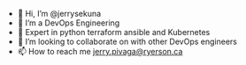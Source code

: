 - 👋 Hi, I’m @jerrysekuna
- 👀 I’m a DevOps Engineering 
- 🌱 Expert in python terraform ansible and Kubernetes
- 💞️ I’m looking to collaborate on with other DevOps engineers
- 📫 How to reach me jerry.pivaga@ryerson.ca

<!---
jerrysekuna/jerrysekuna is a ✨ special ✨ repository because its `README.md` (this file) appears on your GitHub profile.
You can click the Preview link to take a look at your changes.
--->
